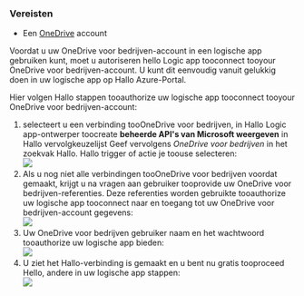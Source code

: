### <a name="prerequisites"></a>Vereisten
* Een [OneDrive](http://OneDrive.com) account 

Voordat u uw OneDrive voor bedrijven-account in een logische app gebruiken kunt, moet u autoriseren hello Logic app tooconnect tooyour OneDrive voor bedrijven-account. U kunt dit eenvoudig vanuit gelukkig doen in uw logische app op Hallo Azure-Portal. 

Hier volgen Hallo stappen tooauthorize uw logische app tooconnect tooyour OneDrive voor bedrijven-account:

1. selecteert u een verbinding tooOneDrive voor bedrijven, in Hallo Logic app-ontwerper toocreate **beheerde API's van Microsoft weergeven** in Hallo vervolgkeuzelijst Geef vervolgens *OneDrive voor bedrijven* in het zoekvak Hallo. Hallo trigger of actie je toouse selecteren:  
   ![](./media/connectors-create-api-onedriveforbusiness/onedriveforbusiness-1.png)
2. Als u nog niet alle verbindingen tooOneDrive voor bedrijven voordat gemaakt, krijgt u na vragen aan gebruiker tooprovide uw OneDrive voor bedrijven-referenties. Deze referenties worden gebruikte tooauthorize uw logische app tooconnect naar en toegang tot uw OneDrive voor bedrijven-account gegevens:  
   ![](./media/connectors-create-api-onedriveforbusiness/onedriveforbusiness-2.png)
3. Uw OneDrive voor bedrijven gebruiker naam en het wachtwoord tooauthorize uw logische app bieden:  
   ![](./media/connectors-create-api-onedriveforbusiness/onedriveforbusiness-3.png)   
4. U ziet het Hallo-verbinding is gemaakt en u bent nu gratis tooproceed Hello, andere in uw logische app stappen:  
   ![](./media/connectors-create-api-onedriveforbusiness/onedriveforbusiness-4.png)   

